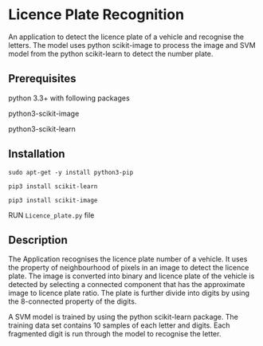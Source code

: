 # Licence Plate Recognition

An application to detect the licence plate of a vehicle and recognise the letters. The model uses python scikit-image to process the image and SVM model from the python scikit-learn to detect the number plate.

## Prerequisites

python 3.3+ with following packages


python3-scikit-image

python3-scikit-learn


## Installation
```
sudo apt-get -y install python3-pip

pip3 install scikit-learn

pip3 install scikit-image
```

RUN `Licence_plate.py` file


## Description

The Application recognises the licence plate number of a vehicle. It uses the property of neighbourhood of pixels in an image to detect the licence plate. The image is converted into binary and licence plate of the vehicle is detected by selecting a connected component that has the approximate image to licence plate ratio. The plate is further divide into digits by using the 8-connected property of the digits.

A SVM model is trained by using the python scikit-learn package. The training data set contains 10 samples of each letter and digits. Each fragmented digit is run through the model to recognise the letter.
